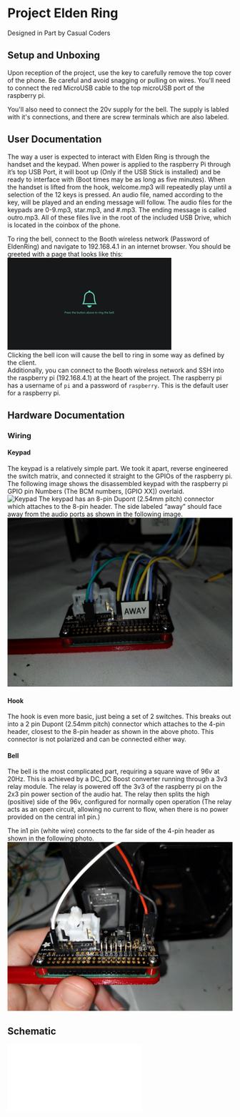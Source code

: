 # Project Elden Ring
Designed in Part by Casual Coders

## Setup and Unboxing
Upon reception of the project, use the key to carefully remove the top cover of the phone. Be careful and avoid snagging or pulling on wires. You'll need to connect the red MicroUSB cable to the top microUSB port of the raspberry pi.  

You'll also need to connect the 20v supply for the bell. The supply is labled with it's connections, and there are screw terminals which are also labeled.

## User Documentation
The way a user is expected to interact with Elden Ring is through the handset and the keypad. When power is applied to the raspberry Pi through it’s top USB Port, it will boot up (Only if the USB Stick is installed) and be ready to interface with (Boot times may be as long as five minutes). When the handset is lifted from the hook, welcome.mp3 will repeatedly play until a selection of the 12 keys is pressed. An audio file, named according to the key, will be played and an ending message will follow. The audio files for the keypads are 0-9.mp3, star.mp3, and #.mp3. The ending message is called outro.mp3. All of these files live in the root of the included USB Drive, which is located in the coinbox of the phone. 

To ring the bell, connect to the Booth wireless network (Password of EldenRing) and navigate to 192.168.4.1 in an internet browser. You should be greeted with a page that looks like this:  
![Webpage](/images/Webpage.png)  
Clicking the bell icon will cause the bell to ring in some way as defined by the client.  
Additionally, you can connect to the Booth wireless network and SSH into the raspberry pi (192.168.4.1) at the heart of the project. The raspberry pi has a username of `pi` and a password of `raspberry`. This is the default user for a raspberry pi.

## Hardware Documentation
### Wiring
#### Keypad
The keypad is a relatively simple part. We took it apart, reverse engineered the switch matrix, and connected it straight to the GPIOs of the raspberry pi. The following image shows the disassembled keypad with the raspberry pi GPIO pin Numbers (The BCM numbers, [GPIO XX]) overlaid.  
![Keypad](/images/Keypad%20Wiring.png)
The keypad has an 8-pin Dupont (2.54mm pitch) connector which attaches to the 8-pin header. The side labeled “away” should face away from the audio ports as shown in the following image.  
![Keypad Connection](/images/keypad%20connection.jpg)
#### Hook
The hook is even more basic, just being a set of 2 switches. This breaks out into a 2 pin Dupont (2.54mm pitch) connector which attaches to the 4-pin header, closest to the 8-pin header as shown in the above photo. This connector is not polarized and can be connected either way.
#### Bell
The bell is the most complicated part, requiring a square wave of 96v at 20Hz. This is achieved by a DC_DC Boost converter running through a 3v3 relay module. The relay is powered off the 3v3 of the raspberry pi on the 2x3 pin power section of the audio hat. The relay then splits the high (positive) side of the 96v, configured for normally open operation (The relay acts as an open circuit, allowing no current to flow, when there is no power provided on the central in1 pin.)  

The in1 pin (white wire) connects to the far side of the 4-pin header as shown in the following photo.  
![Bell Connection](/images/bell%20connection.jpg)

## Schematic
![Schematic](/images/Proj_EldenRing_Schematic.pdf)
